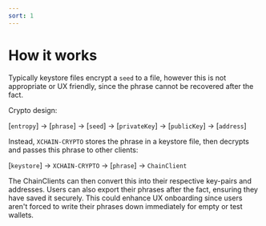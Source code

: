 ```yaml
---
sort: 1
---
```


# How it works

Typically keystore files encrypt a `seed` to a file, however this is not appropriate or UX friendly, since the phrase cannot be recovered after the fact.

Crypto design:

[`entropy`] -> [`phrase`] -> [`seed`] -> [`privateKey`] -> [`publicKey`] -> [`address`]

Instead, `XCHAIN-CRYPTO` stores the phrase in a keystore file, then decrypts and passes this phrase to other clients:

[`keystore`] -> `XCHAIN-CRYPTO` -> [`phrase`] -> `ChainClient`

The ChainClients can then convert this into their respective key-pairs and addresses.
Users can also export their phrases after the fact, ensuring they have saved it securely. This could enhance UX onboarding since users aren't forced to write their phrases down immediately for empty or test wallets.
